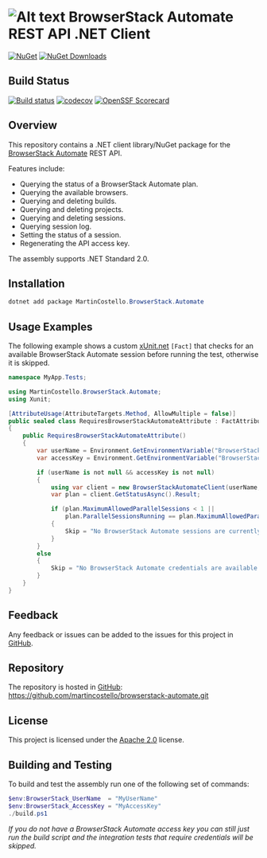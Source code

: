 # ![Alt text](browserstack-logo.png) BrowserStack Automate REST API .NET Client

[![NuGet](https://img.shields.io/nuget/v/MartinCostello.BrowserStack.Automate?logo=nuget&label=Latest&color=blue)](https://www.nuget.org/packages/MartinCostello.BrowserStack.Automate)
[![NuGet Downloads](https://img.shields.io/nuget/dt/MartinCostello.BrowserStack.Automate?logo=nuget&label=Downloads&color=blue)](https://www.nuget.org/packages/MartinCostello.BrowserStack.Automate)

## Build Status

[![Build status](https://github.com/martincostello/browserstack-automate/actions/workflows/build.yml/badge.svg?branch=main&event=push)](https://github.com/martincostello/browserstack-automate/actions/workflows/build.yml?query=branch%3Amain+event%3Apush)
[![codecov](https://codecov.io/gh/martincostello/browserstack-automate/branch/main/graph/badge.svg)](https://codecov.io/gh/martincostello/browserstack-automate)
[![OpenSSF Scorecard](https://api.securityscorecards.dev/projects/github.com/martincostello/browserstack-automate/badge)](https://securityscorecards.dev/viewer/?uri=github.com/martincostello/browserstack-automate)

## Overview

This repository contains a .NET client library/NuGet package for the [BrowserStack Automate](https://www.browserstack.com/automate) REST API.

Features include:

- Querying the status of a BrowserStack Automate plan.
- Querying the available browsers.
- Querying and deleting builds.
- Querying and deleting projects.
- Querying and deleting sessions.
- Querying session log.
- Setting the status of a session.
- Regenerating the API access key.

The assembly supports .NET Standard 2.0.

## Installation

```powershell
dotnet add package MartinCostello.BrowserStack.Automate
```

## Usage Examples

The following example shows a custom [xUnit.net](https://xunit.github.io/) `[Fact]` that checks for an available BrowserStack Automate session before running the test, otherwise it is skipped.

```csharp
namespace MyApp.Tests;

using MartinCostello.BrowserStack.Automate;
using Xunit;

[AttributeUsage(AttributeTargets.Method, AllowMultiple = false)]
public sealed class RequiresBrowserStackAutomateAttribute : FactAttribute
{
    public RequiresBrowserStackAutomateAttribute()
    {
        var userName = Environment.GetEnvironmentVariable("BrowserStack_UserName");
        var accessKey = Environment.GetEnvironmentVariable("BrowserStack_AccessKey");

        if (userName is not null && accessKey is not null)
        {
            using var client = new BrowserStackAutomateClient(userName, accessKey);
            var plan = client.GetStatusAsync().Result;

            if (plan.MaximumAllowedParallelSessions < 1 ||
                plan.ParallelSessionsRunning == plan.MaximumAllowedParallelSessions)
            {
                Skip = "No BrowserStack Automate sessions are currently available.";
            }
        }
        else
        {
            Skip = "No BrowserStack Automate credentials are available.";
        }
    }
}
```

## Feedback

Any feedback or issues can be added to the issues for this project in [GitHub](https://github.com/martincostello/browserstack-automate/issues).

## Repository

The repository is hosted in [GitHub](https://github.com/martincostello/browserstack-automate): <https://github.com/martincostello/browserstack-automate.git>

## License

This project is licensed under the [Apache 2.0](https://github.com/martincostello/browserstack-automate/blob/main/LICENSE) license.

## Building and Testing

To build and test the assembly run one of the following set of commands:

```powershell
$env:BrowserStack_UserName  = "MyUserName"
$env:BrowserStack_AccessKey = "MyAccessKey"
./build.ps1
```

_If you do not have a BrowserStack Automate access key you can still just run the build script and the integration tests that require credentials will be skipped._
